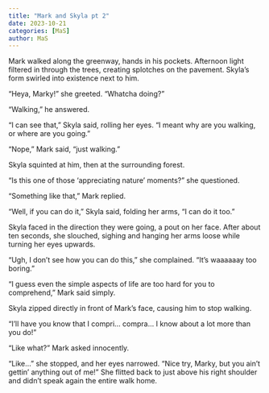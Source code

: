 ```yaml
---
title: "Mark and Skyla pt 2"
date: 2023-10-21
categories: [MaS]
author: MaS
---
```


Mark walked along the greenway, hands in his pockets. Afternoon light filtered in through the trees, creating splotches on the pavement. Skyla’s form swirled into existence next to him.

“Heya, Marky!” she greeted. “Whatcha doing?”

“Walking,” he answered.

“I can see that,” Skyla said, rolling her eyes. “I meant why are you walking, or where are you going.”

“Nope,” Mark said, “just walking.”

Skyla squinted at him, then at the surrounding forest.

“Is this one of those ‘appreciating nature’ moments?” she questioned.

“Something like that,” Mark replied.

“Well, if you can do it,” Skyla said, folding her arms, “I can do it too.”

Skyla faced in the direction they were going, a pout on her face. After about ten seconds, she slouched, sighing and hanging her arms loose while turning her eyes upwards.

“Ugh, I don’t see how you can do this,” she complained. “It’s waaaaaay too boring.”

“I guess even the simple aspects of life are too hard for you to comprehend,” Mark said simply.

Skyla zipped directly in front of Mark’s face, causing him to stop walking.

“I’ll have you know that I compri… compra… I know about a lot more than you do!”

“Like what?” Mark asked innocently.

“Like…” she stopped, and her eyes narrowed. “Nice try, Marky, but you ain’t gettin’ anything out of me!” She flitted back to just above his right shoulder and didn’t speak again the entire walk home.
